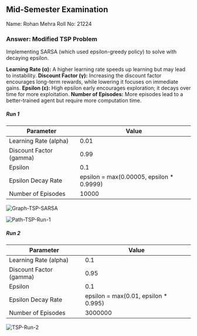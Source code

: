 ## Mid-Semester Examination

Name: Rohan Mehra
Roll No: 21224

### Answer: Modified TSP Problem

Implementing SARSA (which used epsilon-greedy policy) to solve with decaying epsilon.

**Learning Rate (α):** A higher learning rate speeds up learning but may lead to instability.
**Discount Factor (γ):** Increasing the discount factor encourages long-term rewards, while lowering it focuses on immediate gains.
**Epsilon (ε):** High epsilon early encourages exploration; it decays over time for more exploitation.
**Number of Episodes:** More episodes lead to a better-trained agent but require more computation time.

##### Run 1

| Parameter                | Value                                     | 
|--------------------------|-------------------------------------------|
| Learning Rate (alpha)    | 0.01                                      | 
| Discount Factor (gamma)  | 0.99                                      | 
| Epsilon                  | 0.1                                       | 
| Epsilon Decay Rate       | epsilon = max(0.00005, epsilon * 0.9999)  | 
| Number of Episodes       | 10000                                     | 

![Graph-TSP-SARSA](https://github.com/user-attachments/assets/619c2ffd-79be-49dd-821d-b1bd958ae6a2)

![Path-TSP-Run-1](https://github.com/user-attachments/assets/6c9a8d0c-17f8-4319-90cc-8bfd894f1f89)

##### Run 2

| Parameter                | Value                                     | 
|--------------------------|-------------------------------------------|
| Learning Rate (alpha)    | 0.1                                       | 
| Discount Factor (gamma)  | 0.95                                      | 
| Epsilon                  | 0.1                                       | 
| Epsilon Decay Rate       | epsilon = max(0.01, epsilon * 0.995)      | 
| Number of Episodes       | 3000000                                   |

![TSP-Run-2](https://github.com/user-attachments/assets/6ad2165c-1590-4466-b335-c94658d63f27)



